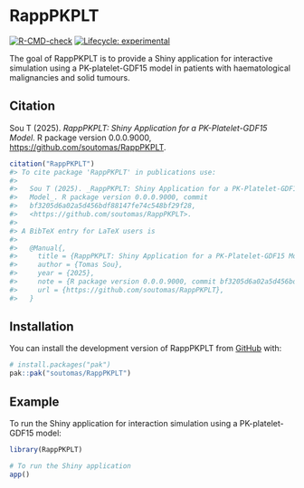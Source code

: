 
<!-- README.md is generated from README.Rmd. Please edit that file -->

# RappPKPLT

<!-- badges: start -->

[![R-CMD-check](https://github.com/soutomas/RappPKPLT/actions/workflows/R-CMD-check.yaml/badge.svg)](https://github.com/soutomas/RappPKPLT/actions/workflows/R-CMD-check.yaml)
[![Lifecycle:
experimental](https://img.shields.io/badge/lifecycle-experimental-orange.svg)](https://lifecycle.r-lib.org/articles/stages.html#experimental)
<!-- badges: end -->

The goal of RappPKPLT is to provide a Shiny application for interactive
simulation using a PK-platelet-GDF15 model in patients with
haematological malignancies and solid tumours.

## Citation

Sou T (2025). *RappPKPLT: Shiny Application for a PK-Platelet-GDF15
Model*. R package version 0.0.0.9000,
<https://github.com/soutomas/RappPKPLT>.

``` r
citation("RappPKPLT") 
#> To cite package 'RappPKPLT' in publications use:
#> 
#>   Sou T (2025). _RappPKPLT: Shiny Application for a PK-Platelet-GDF15
#>   Model_. R package version 0.0.0.9000, commit
#>   bf3205d6a02a5d456bdf88147fe74c548bf29f28,
#>   <https://github.com/soutomas/RappPKPLT>.
#> 
#> A BibTeX entry for LaTeX users is
#> 
#>   @Manual{,
#>     title = {RappPKPLT: Shiny Application for a PK-Platelet-GDF15 Model},
#>     author = {Tomas Sou},
#>     year = {2025},
#>     note = {R package version 0.0.0.9000, commit bf3205d6a02a5d456bdf88147fe74c548bf29f28},
#>     url = {https://github.com/soutomas/RappPKPLT},
#>   }
```

## Installation

You can install the development version of RappPKPLT from
[GitHub](https://github.com/) with:

``` r
# install.packages("pak")
pak::pak("soutomas/RappPKPLT")
```

## Example

To run the Shiny application for interaction simulation using a
PK-platelet-GDF15 model:

``` r
library(RappPKPLT)

# To run the Shiny application
app()
```
